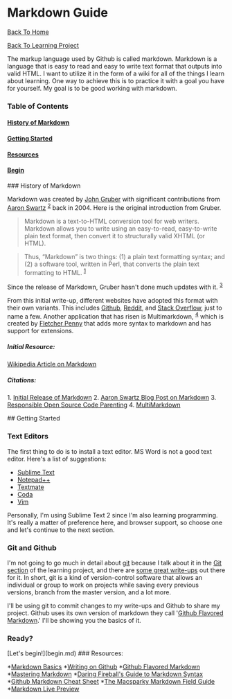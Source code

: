 Markdown Guide
==============

[Back To Home](../README.md)

[Back To Learning Project](../learning/README.md)

The markup language used by Github is called markdown. Markdown is a language that is easy to read and easy to write text format that outputs into valid HTML. I want to utilize it in the form of a wiki for all of the things I learn about learning. One way to achieve this is to practice it with a goal you have for yourself. My goal is to be good working with markdown. 

### Table of Contents
#### [History of Markdown](#History)
#### [Getting Started](#Intro)
#### [Resources](#Resources)
#### [Begin](#Begin)

<a name="History"/>
### History of Markdown

Markdown was created by [John Gruber](http://daringfireball.net/) with significant contributions from [Aaron Swartz](http://www.aaronsw.com/) <sup>[2](#2)</sup> back in 2004. Here is the original introduction from Gruber.

> Markdown is a text-to-HTML conversion tool for web writers. Markdown allows you to write using an easy-to-read, easy-to-write plain text format, then convert it to structurally valid XHTML (or HTML).

> Thus, “Markdown” is two things: (1) a plain text formatting syntax; and (2) a software tool, written in Perl, that converts the plain text formatting to HTML. <sup>[1](#1)</sup>

Since the release of Markdown, Gruber hasn't done much updates with it. <sup>[3](#3)</sup> 

From this initial write-up, different websites have adopted this format with their own variants. This includes [Github](https://github.com/), [Reddit](http://www.reddit.com/), and [Stack Overflow](http://stackoverflow.com/), just to name a few. Another application that has risen is Multimarkdown, <sup>[4](#4)</sup> which is created by [Fletcher Penny](http://fletcherpenney.net/) that adds more syntax to markdown and has support for extensions.

##### Initial Resource: 

[Wikipedia Article on Markdown](http://en.wikipedia.org/wiki/Markdown)

##### Citations: 

<a name="1"/> 1. [Initial Release of Markdown](http://daringfireball.net/projects/markdown/)
<a name="2"/> 2. [Aaron Swartz Blog Post on Markdown](http://www.aaronsw.com/weblog/001189)
<a name="3"/> 3. [Responsible Open Source Code Parenting](http://blog.codinghorror.com/responsible-open-source-code-parenting/)
<a name="4"/> 4. [MultiMarkdown](http://fletcherpenney.net/multimarkdown/)

<a name="Intro"/>
## Getting Started

### Text Editors

The first thing to do is to install a text editor. MS Word is not a good text editor. Here's a list of suggestions:

* [Sublime Text](http://www.sublimetext.com/)
* [Notepad++](http://notepad-plus-plus.org/)
* [Textmate](http://macromates.com/)
* [Coda](https://panic.com/coda/)
* [Vim](http://www.vim.org/)

Personally, I'm using Sublime Text 2 since I'm also learning programming. It's really a matter of preference here, and browser support, so choose one and let's continue to the next section.

### Git and Github

I'm not going to go much in detail about [git](http://git-scm.com/) because I talk about it in the [Git section](../git) of the learning project, and there are [some great write-ups](http://skillcrush.com/2013/02/18/git/) out there for it. In short, git is a kind of version-control software that allows an individual or group to work on projects while saving every previous versions, branch from the master version, and a lot more. 

I'll be using git to commit changes to my write-ups and Github to share my project. Github uses its own version of markdown they call '[Github Flavored Markdown](https://help.github.com/articles/github-flavored-markdown).' I'll be showing you the basics of it.

### Ready?

<a name="Begin"/>
[Let's begin!](begin.md)

<a name="Resources"/>
### Resources:

*[Markdown Basics](https://help.github.com/articles/markdown-basics)
*[Writing on Github](https://help.github.com/articles/writing-on-github)
*[Github Flavored Markdown](https://help.github.com/articles/github-flavored-markdown)
*[Mastering Markdown](https://guides.github.com/features/mastering-markdown/)
*[Daring Fireball's Guide to Markdown Syntax](http://daringfireball.net/projects/markdown/syntax)
*[Github Markdown Cheat Sheet](https://github.com/adam-p/markdown-here/wiki/Markdown-Cheatsheet)
*[The Macsparky Markdown Field Guide](http://macsparky.com/markdown)
*[Markdown Live Preview](http://markdownlivepreview.com/)
